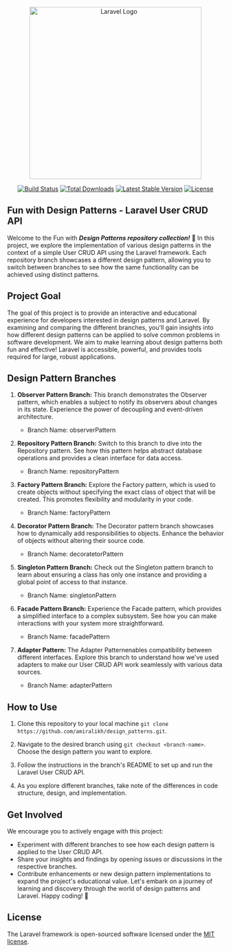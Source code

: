 <p align="center"><a href="https://laravel.com" target="_blank"><img src="https://raw.githubusercontent.com/laravel/art/master/logo-lockup/5%20SVG/2%20CMYK/1%20Full%20Color/laravel-logolockup-cmyk-red.svg" width="400" alt="Laravel Logo"></a></p>

<p align="center">
<a href="https://github.com/laravel/framework/actions"><img src="https://github.com/laravel/framework/workflows/tests/badge.svg" alt="Build Status"></a>
<a href="https://packagist.org/packages/laravel/framework"><img src="https://img.shields.io/packagist/dt/laravel/framework" alt="Total Downloads"></a>
<a href="https://packagist.org/packages/laravel/framework"><img src="https://img.shields.io/packagist/v/laravel/framework" alt="Latest Stable Version"></a>
<a href="https://packagist.org/packages/laravel/framework"><img src="https://img.shields.io/packagist/l/laravel/framework" alt="License"></a>
</p>

## Fun with Design Patterns - Laravel User CRUD API

Welcome to the Fun with ***Design Patterns repository collection!*** 🎉 In this project, we explore the implementation of various design patterns in the context of a simple User CRUD API using the Laravel framework. Each repository branch showcases a different design pattern, allowing you to switch between branches to see how the same functionality can be achieved using distinct patterns.

## Project Goal
The goal of this project is to provide an interactive and educational experience for developers interested in design patterns and Laravel. By examining and comparing the different branches, you'll gain insights into how different design patterns can be applied to solve common problems in software development. We aim to make learning about design patterns both fun and effective!
Laravel is accessible, powerful, and provides tools required for large, robust applications.

## Design Pattern Branches

1. **Observer Pattern Branch:** This branch demonstrates the Observer pattern, which enables a subject to notify its observers about changes in its state. Experience the power of decoupling and event-driven architecture.
   - Branch Name: observerPattern

2. **Repository Pattern Branch:** Switch to this branch to dive into the Repository pattern. See how this pattern helps abstract database operations and provides a clean interface for data access.
   - Branch Name: repositoryPattern

3. **Factory Pattern Branch:** Explore the Factory pattern, which is used to create objects without specifying the exact class of object that will be created. This promotes flexibility and modularity in your code.
   - Branch Name: factoryPattern

4. **Decorator Pattern Branch:** The Decorator pattern branch showcases how to dynamically add responsibilities to objects. Enhance the behavior of objects without altering their source code.
   - Branch Name: decoratetorPattern

5. **Singleton Pattern Branch:** Check out the Singleton pattern branch to learn about ensuring a class has only one instance and providing a global point of access to that instance.
   - Branch Name: singletonPattern

6. **Facade Pattern Branch:** Experience the Facade pattern, which provides a simplified interface to a complex subsystem. See how you can make interactions with your system more straightforward.
   - Branch Name: facadePattern

7. **Adapter Pattern:** The Adapter Patternenables compatibility between different interfaces. Explore this branch to understand how we've used adapters to make our User CRUD API work seamlessly with various data sources.
   - Branch Name: adapterPattern


## How to Use
1. Clone this repository to your local machine `git clone https://github.com/amiralikh/design_patterns.git`.

2. Navigate to the desired branch using `git checkout <branch-name>`. Choose the design pattern you want to explore.

3. Follow the instructions in the branch's README to set up and run the Laravel User CRUD API.

4. As you explore different branches, take note of the differences in code structure, design, and implementation.

## Get Involved
We encourage you to actively engage with this project:

- Experiment with different branches to see how each design pattern is applied to the User CRUD API.
- Share your insights and findings by opening issues or discussions in the respective branches.
- Contribute enhancements or new design pattern implementations to expand the project's educational value.
Let's embark on a journey of learning and discovery through the world of design patterns and Laravel. Happy coding! 🚀



## License

The Laravel framework is open-sourced software licensed under the [MIT license](https://opensource.org/licenses/MIT).
